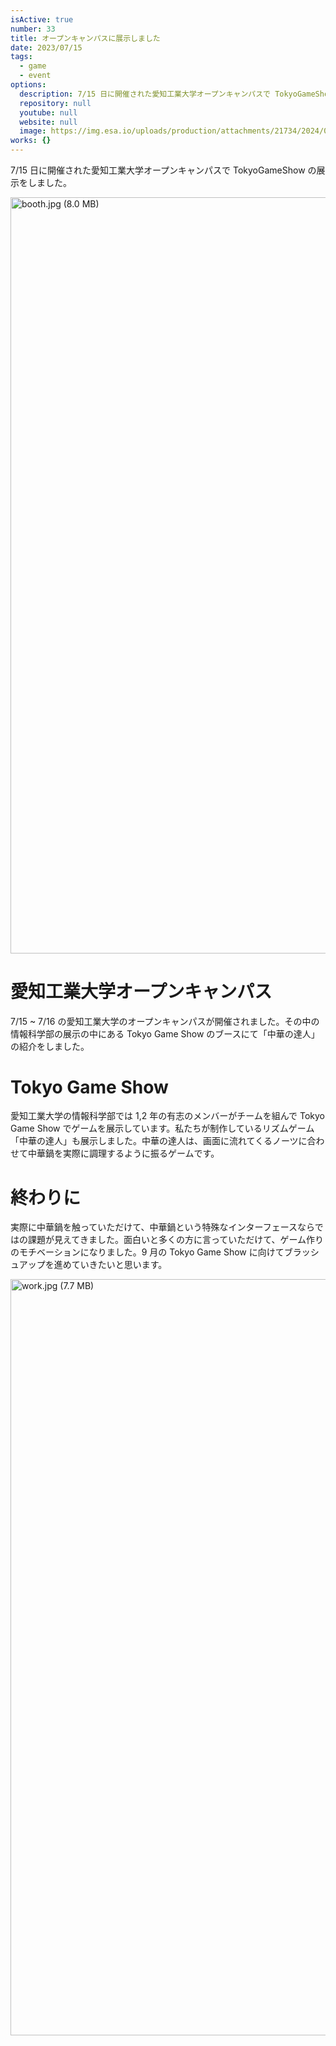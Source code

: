 ```yaml
---
isActive: true
number: 33
title: オープンキャンパスに展示しました
date: 2023/07/15
tags:
  - game
  - event
options:
  description: 7/15 日に開催された愛知工業大学オープンキャンパスで TokyoGameShow の展示をしました
  repository: null
  youtube: null
  website: null
  image: https://img.esa.io/uploads/production/attachments/21734/2024/09/14/148413/ddf445c8-cab7-4939-a378-f7a6a63af8a4.jpg
works: {}
---
```



7/15 日に開催された愛知工業大学オープンキャンパスで TokyoGameShow の展示をしました。

<!--more-->

<img width="1209.6" alt="booth.jpg (8.0 MB)" src="https://img.esa.io/uploads/production/attachments/21734/2024/09/14/148413/ddf445c8-cab7-4939-a378-f7a6a63af8a4.jpg">

# 愛知工業大学オープンキャンパス

7/15 ~ 7/16 の愛知工業大学のオープンキャンパスが開催されました。その中の情報科学部の展示の中にある Tokyo Game Show のブースにて「中華の達人」の紹介をしました。

# Tokyo Game Show

愛知工業大学の情報科学部では 1,2 年の有志のメンバーがチームを組んで Tokyo Game Show でゲームを展示しています。私たちが制作しているリズムゲーム「中華の達人」も展示しました。中華の達人は、画面に流れてくるノーツに合わせて中華鍋を実際に調理するように振るゲームです。

# 終わりに

実際に中華鍋を触っていただけて、中華鍋という特殊なインターフェースならではの課題が見えてきました。面白いと多くの方に言っていただけて、ゲーム作りのモチベーションになりました。9 月の Tokyo Game Show に向けてブラッシュアップを進めていきたいと思います。

<img width="1209.6" alt="work.jpg (7.7 MB)" src="https://img.esa.io/uploads/production/attachments/21734/2024/09/14/148413/6836c3d6-3f43-408d-8d35-f97eda875746.jpg">
